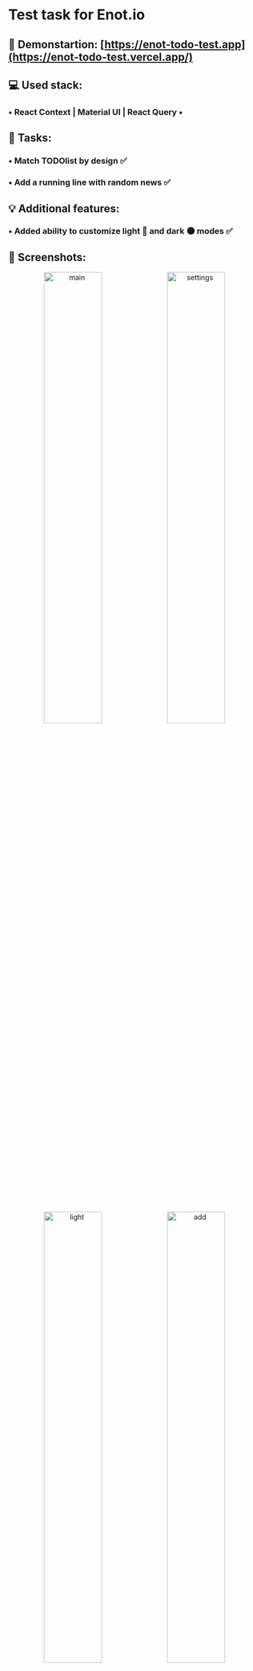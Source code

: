 # Test task for Enot.io

## 🎥 Demonstartion: [https://enot-todo-test.app](https://enot-todo-test.vercel.app/)

## 💻 Used stack:
### • React Context | Material UI | React Query •

## 📝 Tasks:

### • Match TODOlist by design ✅

### • Add a running line with random news ✅

## 💡 Additional features:

### • Added ability to customize light 🔆 and dark 🌑 modes ✅

## 📸 Screenshots:

<p  align='center'>

<img  width='48%'  src='https://i.ibb.co/cgz9MSZ/main.png'  alt='main'/>

<img  width='48%'  src='https://i.ibb.co/qM8Rjps/settings.png'  alt='settings'/>

<img  width='48%'  src='https://i.ibb.co/jbqQNcv/light.png'  alt='light'/>

<img  width='48%'  src='https://i.ibb.co/FqcrM1s/add.png'  alt='add'/>

</p>

## 🛠️ Instructions for running the project locally:
### — Clone the repository with the command:
```git clone https://github.com/comeall09/enot-test.git <folder name>```
### — Install the necessary dependencies with the command:
```npm install```
### — Run the project with the command:
```npm run dev```
### — The Application will be available at ```https://localhost:5173```
